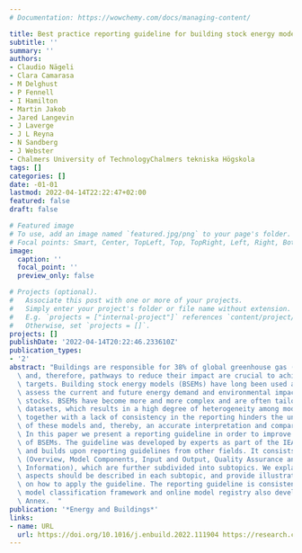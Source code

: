 ```yaml
---
# Documentation: https://wowchemy.com/docs/managing-content/

title: Best practice reporting guideline for building stock energy models
subtitle: ''
summary: ''
authors:
- Claudio Nägeli
- Clara Camarasa
- M Delghust
- P Fennell
- I Hamilton
- Martin Jakob
- Jared Langevin
- J Laverge
- J L Reyna
- N Sandberg
- J Webster
- Chalmers University of TechnologyChalmers tekniska Högskola
tags: []
categories: []
date: -01-01
lastmod: 2022-04-14T22:22:47+02:00
featured: false
draft: false

# Featured image
# To use, add an image named `featured.jpg/png` to your page's folder.
# Focal points: Smart, Center, TopLeft, Top, TopRight, Left, Right, BottomLeft, Bottom, BottomRight.
image:
  caption: ''
  focal_point: ''
  preview_only: false

# Projects (optional).
#   Associate this post with one or more of your projects.
#   Simply enter your project's folder or file name without extension.
#   E.g. `projects = ["internal-project"]` references `content/project/deep-learning/index.md`.
#   Otherwise, set `projects = []`.
projects: []
publishDate: '2022-04-14T20:22:46.233610Z'
publication_types:
- '2'
abstract: "Buildings are responsible for 38% of global greenhouse gas (GHG) emissions\
  \ and, therefore, pathways to reduce their impact are crucial to achieve climate\
  \ targets. Building stock energy models (BSEMs) have long been used as a tool to\
  \ assess the current and future energy demand and environmental impact of building\
  \ stocks. BSEMs have become more and more complex and are often tailored to case-specific\
  \ datasets, which results in a high degree of heterogeneity among models. This heterogeneity,\
  \ together with a lack of consistency in the reporting hinders the understanding\
  \ of these models and, thereby, an accurate interpretation and comparison of results.\
  \ In this paper we present a reporting guideline in order to improve reporting practices\
  \ of BSEMs. The guideline was developed by experts as part of the IEA's Annex 70\
  \ and builds upon reporting guidelines from other fields. It consists of five topics\
  \ (Overview, Model Components, Input and Output, Quality Assurance and Additional\
  \ Information), which are further subdivided into subtopics. We explain which model\
  \ aspects should be described in each subtopic, and provide illustrative examples\
  \ on how to apply the guideline. The reporting guideline is consistent with the\
  \ model classification framework and online model registry also developed in the\
  \ Annex.  "
publication: '*Energy and Buildings*'
links:
- name: URL
  url: https://doi.org/10.1016/j.enbuild.2022.111904 https://research.chalmers.se/publication/528717
---
```


